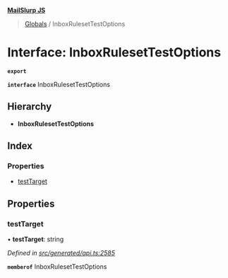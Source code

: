 **[MailSlurp JS](../README.md)**

> [Globals](../README.md) / InboxRulesetTestOptions

# Interface: InboxRulesetTestOptions

**`export`** 

**`interface`** InboxRulesetTestOptions

## Hierarchy

* **InboxRulesetTestOptions**

## Index

### Properties

* [testTarget](inboxrulesettestoptions.md#testtarget)

## Properties

### testTarget

•  **testTarget**: string

*Defined in [src/generated/api.ts:2585](https://github.com/mailslurp/mailslurp-client/blob/e4d4355/src/generated/api.ts#L2585)*

**`memberof`** InboxRulesetTestOptions
